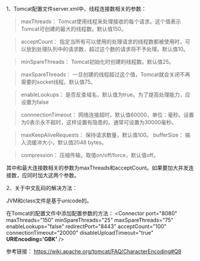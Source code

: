 1、Tomcat配置文件server.xml中，线程连接数相关的参数：

> maxThreads： Tomcat使用线程来处理接收的每个请求。这个值表示Tomcat可创建的最大的线程数。默认值150。

> acceptCount： 指定当所有可以使用的处理请求的线程数都被使用时，可以放到处理队列中的请求数，超过这个数的请求将不予处理。默认值10。

> minSpareThreads： Tomcat初始化时创建的线程数。默认值25。

> maxSpareThreads： 一旦创建的线程超过这个值，Tomcat就会关闭不再需要的socket线程。默认值75。

> enableLookups： 是否反查域名，默认值为true。为了提高处理能力，应设置为false

> connnectionTimeout： 网络连接超时，默认值60000，单位：毫秒。设置为0表示永不超时，这样设置有隐患的。通常可设置为30000毫秒。

> maxKeepAliveRequests： 保持请求数量，默认值100。 bufferSize： 输入流缓冲大小，默认值2048 bytes。

> compression： 压缩传输，取值on/off/force，默认值off。 

其中和最大连接数相关的参数为maxThreads和acceptCount。如果要加大并发连接数，应同时加大这两个参数。

2、关于中文乱码的解决方法：

JVM和class文件是基于unicode的。

在Tomcat的配置文件中添加配置参数的方法：
 <Connector port="8080" maxThreads="150" minSpareThreads="25" maxSpareThreads="75"
 enableLookups="false" redirectPort="8443" acceptCount="100"
 connectionTimeout="20000" disableUploadTimeout="true" **URIEncoding='GBK'** />

参考链接：
https://wiki.apache.org/tomcat/FAQ/CharacterEncoding#Q8